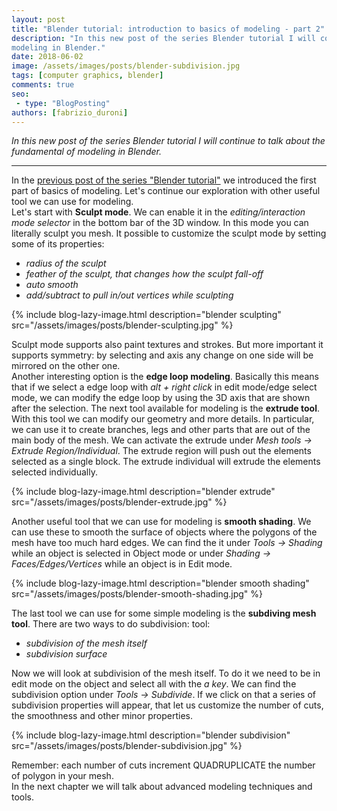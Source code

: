 ```yaml
---
layout: post
title: "Blender tutorial: introduction to basics of modeling - part 2"
description: "In this new post of the series Blender tutorial I will continue to talk about the fundamental of 
modeling in Blender."
date: 2018-06-02
image: /assets/images/posts/blender-subdivision.jpg
tags: [computer graphics, blender]
comments: true
seo:
 - type: "BlogPosting"
authors: [fabrizio_duroni] 
---
```


*In this new post of the series Blender tutorial I will continue to talk about the fundamental of modeling in Blender.*

---

In the [previous post of the series "Blender tutorial"](/2018/04/03/blender-tutorial-3-modeling-basics-part-1.html) we introduced the first part of basics of modeling. 
Let's continue our exploration with other useful tool we can use for modeling.  
Let's start with **Sculpt mode**. We can enable it in the *editing/interaction mode selector* in the bottom bar of the
 3D window. In this mode you can literally sculpt you mesh. It possible to customize the sculpt mode by setting some of 
its properties:

* *radius of the sculpt*
* *feather of the sculpt, that changes how the sculpt fall-off*
* *auto smooth*
* *add/subtract to pull in/out vertices while sculpting*

{% include blog-lazy-image.html description="blender sculpting" src="/assets/images/posts/blender-sculpting.jpg" %}

Sculpt mode supports also paint textures and strokes. But more important it supports symmetry: by selecting and axis 
any change on one side will be mirrored on the other one.  
Another interesting option is the **edge loop modeling**. Basically this means that if we select a edge loop with *alt +
 right click* in edit mode/edge select mode, we can modify the edge loop by using the 3D axis that are shown after the
  selection.
  The next tool available for modeling is the **extrude tool**. With this tool we can modify our geometry and more 
  details. In particular, we can use it to create branches, legs and other parts that are out of the main body of the
   mesh. We can activate the extrude under *Mesh tools -> Extrude Region/Individual*. The extrude region will push out 
   the elements selected as a single block. The extrude individual will extrude the elements selected individually.  

{% include blog-lazy-image.html description="blender extrude" src="/assets/images/posts/blender-extrude.jpg" %}

Another useful tool that we can use for modeling is **smooth shading**. We can use these to smooth the surface of 
objects where the polygons of the mesh have too much hard edges. We can find the it under *Tools -> Shading* while an 
object is selected in Object mode or under *Shading -> Faces/Edges/Vertices* while an object is in Edit mode.  

{% include blog-lazy-image.html description="blender smooth shading" src="/assets/images/posts/blender-smooth-shading.jpg" %}

The last tool we can use for some simple modeling is the **subdiving mesh tool**. There are two ways to do subdivision: 
tool:

* *subdivision of the mesh itself*
* *subdivision surface*

Now we will look at subdivision of the mesh itself. To do it we need to be in edit mode on the object and select all 
with the *a key*. We can find the subdivision option under *Tools -> Subdivide*. If we click on that a series of 
subdivision properties will appear, that let us customize the number of cuts, the smoothness and other minor properties.

{% include blog-lazy-image.html description="blender subdivision" src="/assets/images/posts/blender-subdivision.jpg" %}

Remember: each number of cuts increment QUADRUPLICATE the number of polygon in your mesh.  
In the next chapter we will talk about advanced modeling techniques and tools.
